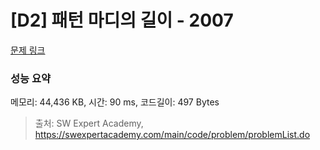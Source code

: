 # [D2] 패턴 마디의 길이 - 2007 

[문제 링크](https://swexpertacademy.com/main/code/problem/problemDetail.do?contestProbId=AV5P1kNKAl8DFAUq) 

### 성능 요약

메모리: 44,436 KB, 시간: 90 ms, 코드길이: 497 Bytes



> 출처: SW Expert Academy, https://swexpertacademy.com/main/code/problem/problemList.do